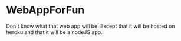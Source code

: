 # WebAppForFun
Don't know what that web app will be. Except that it will be hosted on heroku and that it will be a nodeJS app.
